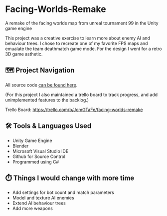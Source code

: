 # Facing-Worlds-Remake
A remake of the facing worlds map from unreal tournament 99 in the Unity game engine

This project was a creative exercise to learn more about enemy AI and behaviour trees. I chose to recreate one of my favorite FPS maps and emualate the team deathmatch game mode. For the design I went for a retro 3D game asthetic.

## 	:world_map: Project Navigation

All source code [can be found here](https://github.com/clundstedt225/Facing-Worlds-Remake/tree/main/Facing%20Worlds/Assets/Scripts).

(For this project I also maintained a trello board to track progress, and add unimplemented features to the backlog.)

Trello Board: https://trello.com/b/JomGTaFe/facing-worlds-remake

## 	:hammer_and_wrench: Tools & Languages Used
- Unity Game Engine
- Blender
- Microsoft Visual Studio IDE
- Github for Source Control
- Programmed using C#

##	:stopwatch: Things I would change with more time
- Add settings for bot count and match parameters
- Model and texture AI enemies
- Extend AI behaviour trees
- Add more weapons
